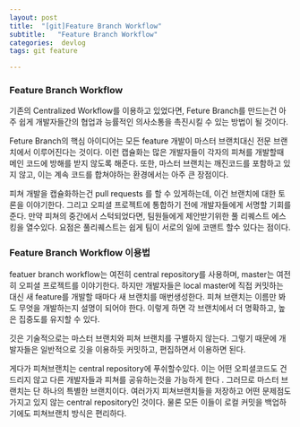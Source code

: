 ```yaml
---
layout: post
title:  "[git]Feature Branch Workflow"
subtitle:   "Feature Branch Workflow"
categories:  devlog
tags: git feature

---
```


### Feature Branch Workflow

기존의 Centralized Workflow를 이용하고 있었다면, Feture Branch를 만드는건 아주 쉽게 개발자들간의 협업과 능률적인 의사소통을 촉진시킬 수 있는 방법이 될 것이다.


Feture Branch의 핵심 아이디어는 모든 feature 개발이 마스터 브랜치대신 전문 브랜치에서 이루어진다는 것이다. 이런 캡슐화는 많은 개발자들이 각자의 피쳐를 개발할때 메인 코드에 방해를 받지 않도록 해준다. 또한, 마스터 브랜치는 깨진코드를 포함하고 있지 않고, 이는 계속 코드를 합쳐야하는 환경에서는 아주 큰 장점이다.


피쳐 개발을 캡슐화하는건 pull requests 를 할 수 있게하는데, 이건 브랜치에 대한 토론을 이야기한다. 그리고 오피셜 프로젝트에 통합하기 전에 개발자들에게 서명할 기회를 준다. 만약 피쳐의 중간에서 스턱되었다면, 팀원들에게 제안받기위한 풀 리퀘스트 에스킹을 열수있다. 요점은 풀리퀘스트는 쉽게 팀이 서로의 일에 코맨트 할수 있다는 점이다.

### Feature Branch Workflow 이용법

featuer branch workflow는 여전히 central repository를 사용하며, master는 여전히 오피셜 프로젝트를 이야기한다. 하지만 개발자들은 local master에 직접 커밋하는 대신 새 feature를 개발할 때마다 새 브랜치를 매번생성한다. 피쳐 브랜치는 이름만 봐도 무엇을 개발하는지 설명이 되어야 한다. 이렇게 하면 각 브랜치에서 더 명확하고, 높은 집중도를 유지할 수 있다.


깃은 기술적으로는 마스터 브랜치와 피쳐 브랜치를 구별하지 않는다. 그렇기 때문에 개발자들은 일반적으로 깃을 이용하듯 커밋하고, 편집하면서 이용하면 된다.


게다가 피쳐브랜치는 central repository에 푸쉬할수있다. 이는 어떤 오피셜코드도 건드리지 않고 다른 개발자들과 피쳐를 공유하는것을 가능하게 한다 . 그러므로 마스터 브랜치는 단 하나의 특별한 브랜치이다. 여러가지 피쳐브랜치들을 저장하고 어떤 문제점도 가지고 있지 않는 central repository인 것이다. 물론 모든 이들이 로컬 커밋을 백업하기에도 피쳐브랜치 방식은 편리하다.
